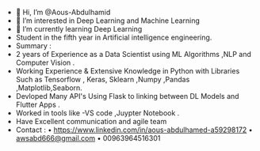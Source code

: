 - 👋 Hi, I’m @Aous-Abdulhamid
- 👀 I’m interested in Deep Learning and Machine Learning 
- 🌱 I’m currently learning Deep Learning
-    Student in the fifth year in Artificial
intelligence engineering.
-    Summary :
- 2 years of Experience as a Data Scientist using ML Algorithms ,NLP and Computer Vision .
- Working Experience & Extensive Knowledge in Python with Libraries Such as Tensorflow , Keras, Sklearn ,Numpy ,Pandas ,Matplotlib,Seaborn.
- Devloped Many API's Using Flask to linking between DL Models and Flutter Apps .
- Worked in tools like -VS code ,Juypter Notebook .
- Have Excellent communication and agile team
-   Contact :
• https://www.linkedin.com/in/aous-abdulhamed-a59298172
• awsabd666@gmail.com
• 00963964516301
<!---
awsabdulhamed/awsabdulhamed is a ✨ special ✨ repository because its `README.md` (this file) appears on your GitHub profile.
You can click the Preview link to take a look at your changes.
--->
